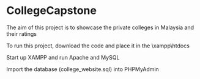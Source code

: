 # CollegeCapstone

The aim of this project is to showcase the private colleges in Malaysia and their ratings

To run this project, download the code and place it in the \xampp\htdocs

Start up XAMPP and run Apache and MySQL

Import the database (college_website.sql) into PHPMyAdmin
